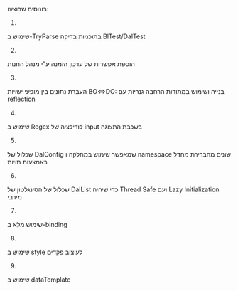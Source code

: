 ﻿בונוסים שבוצעו:

1.
שימוש ב-TryParse בתוכניות בדיקה BlTest/DalTest

2.
הוספת אפשרות של עדכון הזמנה ע"י מנהל החנות

3.
העברת נתונים בין מופעי ישויות BO⇔DO:
בנייה ושימוש במתודות הרחבה גנריות עם reflection 

4.
שימוש ב Regex לודילציה של input בשכבת התצוגה

5.
שכלול של DalConfig שמאפשר שימוש במחלקה ו namespace שונים מהברירת מחדל באמצעות תויות

6.
שכלול של הסינגלטון של DalList כדי שיהיה Thread Safe ועם Lazy Initialization מירבי 

7.
שימוש מלא ב-binding

8.
שימוש ב style לעיצוב פקדים

9.
שימוש ב dataTemplate